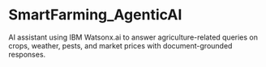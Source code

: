 # SmartFarming_AgenticAI
AI assistant using IBM Watsonx.ai to answer agriculture-related queries on crops, weather, pests, and market prices with document-grounded responses.
